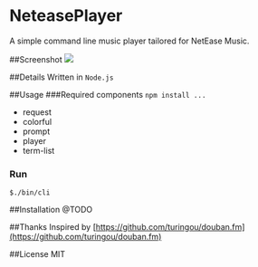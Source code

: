 NeteasePlayer
=============

A simple command line music player tailored for NetEase Music.

##Screenshot
![](http://incognita.u.qiniudn.com/NeteasePlayer_screenshot.png
)

##Details
Written in `Node.js`

##Usage
###Required components `npm install ...`
* request
* colorful
* prompt
* player
* term-list

### Run
`$./bin/cli`


##Installation
@TODO

##Thanks
Inspired by [https://github.com/turingou/douban.fm](https://github.com/turingou/douban.fm)

##License
MIT
